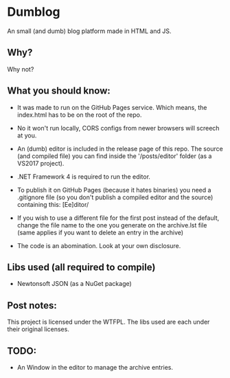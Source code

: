 # Dumblog

An small (and dumb) blog platform made in HTML and JS.

## Why?

Why not?

## What you should know:

- It was made to run on the GitHub Pages service. Which means, the index.html has to be on the root of the repo.

- No it won't run locally, CORS configs from newer browsers will screech at you.
  
- An (dumb) editor is included in the release page of this repo. The source (and compiled file) you can find inside the '/posts/editor' folder (as a VS2017 project).

- .NET Framework 4 is required to run the editor.

- To publish it on GitHub Pages (because it hates binaries) you need a .gitignore file (so you don't publish a compiled editor and the source) containing this: [Ee]ditor/

- If you wish to use a different file for the first post instead of the default, change the file name to the one you generate on the archive.lst file (same applies if you want to delete an entry in the archive)
  
- The code is an abomination. Look at your own disclosure.

## Libs used (all required to compile)

* Newtonsoft JSON (as a NuGet package)

## Post notes:

This project is licensed under the WTFPL. The libs used are each under their original licenses.

## TODO:

- An Window in the editor to manage the archive entries.
